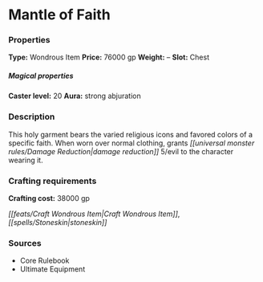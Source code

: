 ﻿---
Title: "Mantle of Faith"
Type: "Wondrous Item"
Price: "76000 gp"
Weight: "–"
Slot: "Chest"
Caster level: "20"
Aura: "strong abjuration"
Description: |
  "This holy garment bears the varied religious icons and favored colors of a specific faith. When worn over normal clothing, grants damage reduction 5/evil to the character wearing it."
Crafting cost: "38000 gp"
Sources: "['Core Rulebook', 'Ultimate Equipment']"
---

# Mantle of Faith

### Properties

**Type:** Wondrous Item **Price:** 76000 gp **Weight:** – **Slot:** Chest

##### Magical properties

**Caster level:** 20 **Aura:** strong abjuration

### Description

This holy garment bears the varied religious icons and favored colors of a specific faith. When worn over normal clothing, grants _[[universal monster rules/Damage Reduction|damage reduction]]_ 5/evil to the character wearing it.

### Crafting requirements

**Crafting cost:** 38000 gp

_[[feats/Craft Wondrous Item|Craft Wondrous Item]]_, _[[spells/Stoneskin|stoneskin]]_

### Sources

* Core Rulebook
* Ultimate Equipment